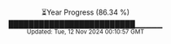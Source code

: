 <p align="center">
⏳Year Progress (86.34 %)<br>
█████████████████████████▁▁▁▁▁ <br>
<sub>Updated: Tue, 12 Nov 2024 00:10:57 GMT</sub>
</p>

